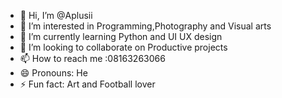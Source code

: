 - 👋 Hi, I’m @Aplusii
- 👀 I’m interested in Programming,Photography and Visual arts
- 🌱 I’m currently learning Python and UI UX  design
- 💞️ I’m looking to collaborate on Productive projects
- 📫 How to reach me :08163263066
- 😄 Pronouns: He
- ⚡ Fun fact: Art and Football lover

<!---
Aplusii/Aplusii is a ✨ special ✨ repository because its `README.md` (this file) appears on your GitHub profile.
You can click the Preview link to take a look at your changes.
--->
